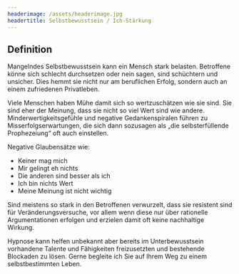```yaml
---
headerimage: /assets/headerimage.jpg
headertitle: Selbstbewusstsein / Ich-Stärkung
---
```


## Definition
Mangelndes Selbstbewusstsein kann ein Mensch stark belasten. Betroffene könne sich schlecht durchsetzen oder nein sagen, sind schüchtern und unsicher. Dies hemmt sie nicht nur am beruflichen Erfolg, sondern auch an einem zufriedenen Privatleben.

Viele Menschen haben Mühe damit sich so wertzuschätzen wie sie sind. Sie sind eher der Meinung, dass sie nicht so viel Wert sind wie andere. Minderwertigkeitsgefühle und negative Gedankenspiralen führen zu Misserfolgserwartungen, die sich dann sozusagen als „die selbsterfüllende Prophezeiung“ oft auch einstellen.

Negative Glaubensätze wie:
* Keiner mag mich
* Mir gelingt eh nichts
* Die anderen sind besser als ich 
* Ich bin nichts Wert
* Meine Meinung ist nicht wichtig <br/>

Sind meistens so stark in den Betroffenen verwurzelt, dass sie resistent sind für Veränderungsversuche, vor allem wenn diese nur über rationelle Argumentationen erfolgen und erzielen damit oft keine nachhaltige Wirkung.

Hypnose kann helfen unbekannt aber bereits im Unterbewusstsein vorhandene Talente und Fähigkeiten freizusetzten und bestehende Blockaden zu lösen. Gerne begleite ich Sie auf Ihrem Weg zu einem selbstbestimmten Leben.
